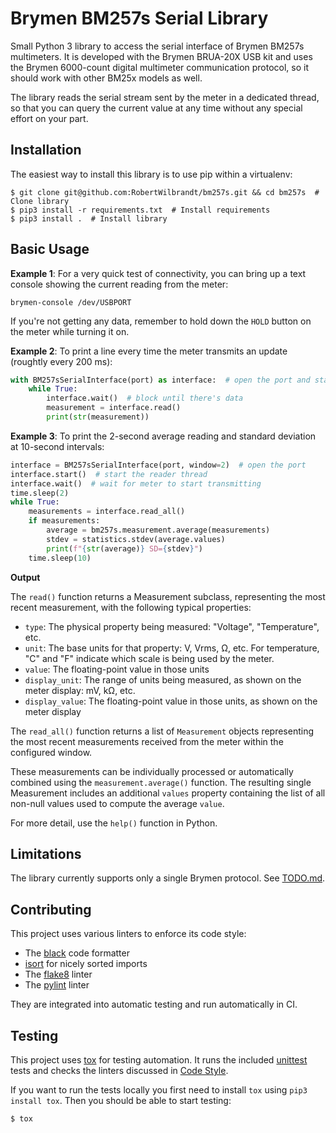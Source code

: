 Brymen BM257s Serial Library
============================

Small Python 3 library to access the serial interface of Brymen BM257s multimeters. It is developed with the Brymen BRUA-20X USB kit and uses the Brymen 6000-count digital multimeter communication protocol, so it should work with other BM25x models as well.

The library reads the serial stream sent by the meter in a dedicated thread, so that you can query the current value at any time without any special effort on your part.

Installation
------------

The easiest way to install this library is to use pip within a virtualenv:

```console
$ git clone git@github.com:RobertWilbrandt/bm257s.git && cd bm257s  # Clone library
$ pip3 install -r requirements.txt  # Install requirements
$ pip3 install .  # Install library
```

Basic Usage
-----------
**Example 1**: For a very quick test of connectivity, you can bring up a text console showing the current reading from the meter:

```console
brymen-console /dev/USBPORT
```

If you're not getting any data, remember to hold down the `HOLD` button on the meter while turning it on.

**Example 2**: To print a line every time the meter transmits an update (roughtly every 200 ms):

```python
with BM257sSerialInterface(port) as interface:  # open the port and start the reader thread
	while True:
		interface.wait()  # block until there's data
		measurement = interface.read()
		print(str(measurement))
```

**Example 3**: To print the 2-second average reading and standard deviation at 10-second intervals:

```python
interface = BM257sSerialInterface(port, window=2)  # open the port
interface.start()  # start the reader thread
interface.wait()  # wait for meter to start transmitting
time.sleep(2)
while True:
	measurements = interface.read_all()
	if measurements:
		average = bm257s.measurement.average(measurements)
		stdev = statistics.stdev(average.values)
		print(f"{str(average)} SD={stdev}")
	time.sleep(10)
```

**Output**

The `read()` function returns a Measurement subclass, representing the most recent measurement, with the following typical properties:

- `type`: The physical property being measured: "Voltage", "Temperature", etc.
- `unit`: The base units for that property: V, Vrms, Ω, etc.  For temperature, "C" and "F" indicate which scale is being used by the meter.
- `value`: The floating-point value in those units
- `display_unit`: The range of units being measured, as shown on the meter display: mV, kΩ, etc.
- `display_value`: The floating-point value in those units, as shown on the meter display

The `read_all()` function returns a list of `Measurement` objects representing the most recent measurements received from the meter within the configured window.

These measurements can be individually processed or automatically combined using the `measurement.average()` function.  The resulting single Measurement includes an additional `values` property containing the list of all non-null values used to compute the average `value`.

For more detail, use the `help()` function in Python.

Limitations
-----------

The library currently supports only a single Brymen protocol.  See [TODO.md](TODO.md).

Contributing
------------

This project uses various linters to enforce its code style:

- The [black](https://black.readthedocs.io/en/stable/) code formatter
- [isort](https://pycqa.github.io/isort/) for nicely sorted imports
- The [flake8](https://flake8.pycqa.org/en/latest/) linter
- The [pylint](https://www.pylint.org/) linter

They are integrated into automatic testing and run automatically in CI.

Testing
-------

This project uses [tox](https://tox.readthedocs.io/en/latest/) for testing automation. It runs the included [unittest](https://docs.python.org/3/library/unittest.html) tests and checks the linters discussed in [Code Style](#code-style).

If you want to run the tests locally you first need to install ```tox``` using ```pip3 install tox```. Then you should be able to start testing:

```console
$ tox
```
